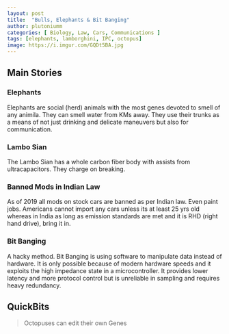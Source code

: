 ```yaml
---
layout: post
title:  "Bulls, Elephants & Bit Banging"
author: plutoniumm
categories: [ Biology, Law, Cars, Communications ]
tags: [elephants, lamborghini, IPC, octopus]
image: https://i.imgur.com/GQDt5BA.jpg
---
```


## Main Stories

### Elephants
Elephants are social (herd) animals with the most genes devoted to smell of any animila. They can smell water from KMs away. They use their trunks as a means of not just drinking and delicate maneuvers but also for communication.

### Lambo Sian
The Lambo Sian has a whole carbon fiber body with assists from ultracapacitors. They charge on breaking.

### Banned Mods in Indian Law
As of 2019 all mods on stock cars are banned as per Indian law. Even paint jobs. Americans cannot import any cars unless its at least 25 yrs old whereas in India as long as emission standards are met and it is RHD (right hand drive), bring it in.

### Bit Banging
A hacky method. Bit Banging is using software to manipulate data instead of hardware. It is only possible because of modern hardware speeds and it exploits the high impedance state in a microcontroller. It provides lower latency and more protocol control but is unreliable in sampling and requires heavy redundancy.

## QuickBits
> Octopuses can edit their own Genes